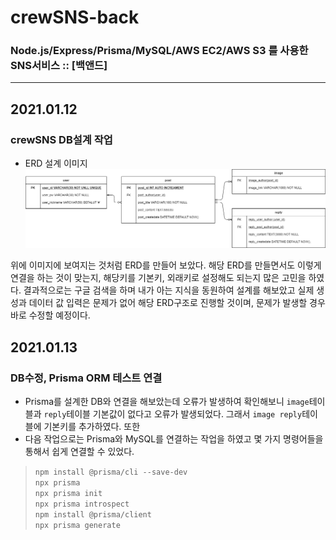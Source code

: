 # crewSNS-back
### Node.js/Express/Prisma/MySQL/AWS EC2/AWS S3 를 사용한 SNS서비스 :: [백앤드]
---
## 2021.01.12
### crewSNS DB설계 작업
- ERD 설계 이미지
![crewSNS ERD](./readmeFile/crewSNS_ERD.png)

위에 이미지에 보여지는 것처럼 ERD를 만들어 보았다. 해당 ERD를 만들면서도 이렇게 연결을 하는 것이 맞는지, 해당키를 
기본키, 외래키로 설정해도 되는지 많은 고민을 하였다. 결과적으로는 구글 검색을 하며 내가 아는 지식을 동원하여 설계를 해보았고 실제 생성과 데이터 값 입력은 문제가 없어 해당 ERD구조로 진행할 것이며, 문제가 발생할 경우 바로 수정할 예정이다.

## 2021.01.13
### DB수정, Prisma ORM 테스트 연결
- Prisma를 설계한 DB와 연결을 해보았는데 오류가 발생하여 확인해보니 `image`테이블과 `reply`테이블 기본값이 없다고 오류가 발생되었다. 그래서 `image reply`테이블에 기본키를 추가하였다. 또한 
- 다음 작업으로는 Prisma와 MySQL를 연결하는 작업을 하였고 몇 가지 명령어들을 통해서 쉽게 연결할 수 있었다.
> `npm install @prisma/cli --save-dev`\
> `npx prisma`\
> `npx prisma init`\
> `npx prisma introspect`\
> `npm install @prisma/client`\
> `npx prisma generate`